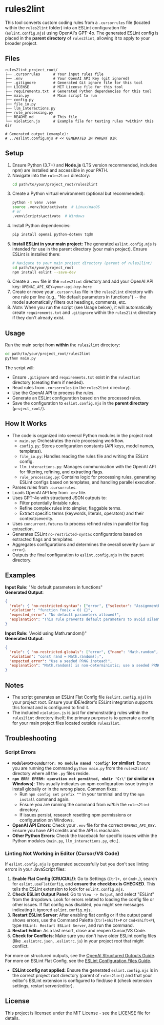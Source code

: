# rules2lint

This tool converts custom coding rules from a `.cursorrules` file (located within the `rules2lint` folder) into an ESLint configuration file (`eslint.config.mjs`) using OpenAI's GPT-4o. The generated ESLint config is placed in the **parent directory** of `rules2lint`, allowing it to apply to your broader project.

## Files

```
rules2lint_project_root/
├── .cursorrules      # Your input rules file
├── .env              # Your OpenAI API Key (git ignored)
├── .gitignore        # Generated Git ignore file for this tool
├── LICENSE           # MIT License file for this tool
├── requirements.txt  # Generated Python dependencies for this tool
├── main.py           # Main script to run
├── config.py
├── file_io.py
├── llm_interactions.py
├── rule_processing.py
├── README.md         # This file
└── violation.js      # Example file for testing rules *within* this dir

# Generated output (example):
# ../eslint.config.mjs # << GENERATED IN PARENT DIR
```

## Setup
1. Ensure Python (3.7+) and **Node.js** (LTS version recommended, includes npm) are installed and accessible in your PATH.
2. Navigate into the `rules2lint` directory:
   ```bash
   cd path/to/your/project_root/rules2lint
   ```
3. Create a Python virtual environment (optional but recommended):
   ```bash
   python -m venv .venv
   source .venv/bin/activate  # Linux/macOS
   # or
   .venv\Scripts\activate  # Windows
   ```
4. Install Python dependencies:
   ```bash
   pip install openai python-dotenv tqdm
   ```
5. **Install ESLint in your main project:** The generated `eslint.config.mjs` is intended for use in the parent directory (your main project). Ensure ESLint is installed there:
   ```bash
   # Navigate to your main project directory (parent of rules2lint)
   cd path/to/your/project_root
   npm install eslint --save-dev
   ```
6. Create a `.env` file in the `rules2lint` directory and add your OpenAI API key:
   `OPENAI_API_KEY=your-api-key-here`
7. Create or move your `.cursorrules` file in the `rules2lint` directory with one rule per line (e.g., "No default parameters in functions") -- the model automatically filters out headings, comments, etc.
8. *Note:* When you run the script (see Usage below), it will automatically create `requirements.txt` and `.gitignore` within the `rules2lint` directory if they don't already exist.

## Usage
Run the main script from **within** the `rules2lint` directory:
```bash
cd path/to/your/project_root/rules2lint
python main.py
```
The script will:
- Ensure `.gitignore` and `requirements.txt` exist in the `rules2lint` directory (creating them if needed).
- Read rules from `.cursorrules` (in the `rules2lint` directory).
- Use the OpenAI API to process the rules.
- Generate an ESLint configuration based on the processed rules.
- Save the configuration to `eslint.config.mjs` in the **parent directory** (`project_root/`).

## How It Works
- The code is organized into several Python modules in the project root:
    - `main.py`: Orchestrates the rule processing workflow.
    - `config.py`: Stores configuration constants (API keys, model names, templates).
    - `file_io.py`: Handles reading the rules file and writing the ESLint config.
    - `llm_interactions.py`: Manages communication with the OpenAI API for filtering, refining, and extracting flags.
    - `rule_processing.py`: Contains logic for processing rules, generating ESLint configs based on templates, and handling parallel execution.
- Parses rules from `.cursorrules`.
- Loads OpenAI API key from `.env` file.
- Uses GPT-4o with structured JSON outputs to:
    - Filter potentially lintable rules.
    - Refine complex rules into simpler, flaggable terms.
    - Extract specific terms (keywords, literals, operators) and their context/severity.
- Uses `concurrent.futures` to process refined rules in parallel for flag extraction.
- Generates ESLint `no-restricted-syntax` configurations based on extracted flags and templates.
- Aggregates configurations and determines the overall severity (`warn` or `error`).
- Outputs the final configuration to `eslint.config.mjs` in the parent directory.

## Examples
**Input Rule**: "No default parameters in functions"  
**Generated Output**:  
```json
{
  "rule": { "no-restricted-syntax": ["error", {"selector": "AssignmentPattern", "message": "No default parameters allowed!"}] },
  "violation": "function foo(x = 0) {}",
  "expected_error": "No default parameters allowed!",
  "explanation": "This rule prevents default parameters to avoid silent fallbacks."
}
```

**Input Rule**: "Avoid using Math.random()"  
**Generated Output**:  
```json
{
  "rule": { "no-restricted-globals": ["error", {"name": "Math.random", "message": "Use a seeded PRNG instead!"}] },
  "violation": "const rand = Math.random();",
  "expected_error": "Use a seeded PRNG instead!",
  "explanation": "Math.random() is non-deterministic; use a seeded PRNG for reproducibility."
}
```

## Notes
- The script generates an ESLint Flat Config file (`eslint.config.mjs`) in your project root. Ensure your IDE/editor's ESLint integration supports this format and is configured to find it.
- The included `violation.js` is just for demonstrating rules within the `rules2lint` directory itself; the primary purpose is to generate a config for your main project files located outside `rules2lint`.

## Troubleshooting

### Script Errors
- **`ModuleNotFoundError: No module named 'config'` (or similar)**: Ensure you are running the command `python main.py` from the `rules2lint/` directory where all the `.py` files reside.
- **`npm ERR! EPERM: operation not permitted, mkdir 'C:\'` (or similar on Windows)**: This usually indicates an npm configuration issue trying to install globally or in the wrong place. Common fixes:
    - Run `npm config set prefix ""` in your terminal and try the `npm install` command again.
    - Ensure you are running the command from *within* the `rules2lint` directory.
    - If issues persist, research resetting npm permissions or configuration on Windows.
- **OpenAI API Errors**: Check your `.env` file for the correct `OPENAI_API_KEY`. Ensure you have API credits and the API is reachable.
- **Other Python Errors**: Check the traceback for specific issues within the Python modules (`main.py`, `llm_interactions.py`, etc.).

### Linting Not Working in Editor (Cursor/VS Code)
If `eslint.config.mjs` is generated successfully but you don't see linting errors in your JavaScript files:
1.  **Enable Flat Config (CRUCIAL!)**: Go to Settings (`Ctrl+,` or `Cmd+,`), search for `eslint.useFlatConfig`, and **ensure the checkbox is CHECKED**. This tells the ESLint extension to look for `eslint.config.mjs`.
2.  **Check ESLint Output Panel**: Go to `View -> Output`, and select "ESLint" from the dropdown. Look for errors related to loading the config file or other issues. If flat config was disabled, you might see messages indicating it ignored `eslint.config.mjs`.
3.  **Restart ESLint Server**: After enabling flat config or if the output panel shows errors, use the Command Palette (`Ctrl+Shift+P` or `Cmd+Shift+P`), type `ESLint: Restart ESLint Server`, and run the command.
4.  **Restart Editor**: As a last resort, close and reopen Cursor/VS Code.
5.  **Check for Conflicts**: Make sure you don't have older ESLint config files (like `.eslintrc.json`, `.eslintrc.js`) in your project root that might conflict.

For more on structured outputs, see the [OpenAI Structured Outputs Guide](https://platform.openai.com/docs/guides/structured-outputs).
For more on ESLint Flat Config, see the [ESLint Configuration Files Guide](https://eslint.org/docs/latest/use/configure/configuration-files).
- **ESLint config not applied:** Ensure the generated `eslint.config.mjs` is in the correct project root directory (parent of `rules2lint`) and that your editor's ESLint extension is configured to find/use it (check extension settings, restart server/editor).

## License

This project is licensed under the MIT License - see the [LICENSE](./LICENSE) file for details. 
